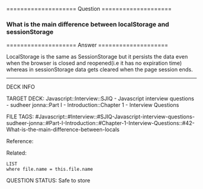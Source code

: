 ==================== Question ====================  

### What is the main difference between localStorage and sessionStorage  

==================== Answer ====================  

LocalStorage is the same as SessionStorage but it persists the data even when
the browser is closed and reopened(i.e it has no expiration time) whereas in
sessionStorage data gets cleared when the page session ends.

---

DECK INFO

TARGET DECK: Javascript::Interview::SJIQ - Javascript interview questions -
sudheer jonna::Part I - Introduction::Chapter 1 - Interview Questions

FILE TAGS:
#Javascript::#Interview::#SJIQ-Javascript-interview-questions-sudheer-jonna::#Part-I-Introduction::#Chapter-1-Interview-Questions::#42-What-is-the-main-difference-between-locals

Reference:

Related:

```dataview
LIST
where file.name = this.file.name
```

QUESTION STATUS: Safe to store
